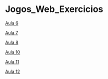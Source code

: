 # Jogos_Web_Exercicios
[Aula 6](https://github.com/camilafacens/Jogos_Web_Exercicios/Aula%206/hello2.html)

[Aula 7](https://github.com/camilafacens/Jogos_Web_Exercicios/Aula%207/hello2.html)

[Aula 8]()

[Aula 10]()

[Aula 11](https://camilafacens.github.io/Jogos_Web_Exercicios/Aula%2011/Aula%2011.html)

[Aula 12]()
